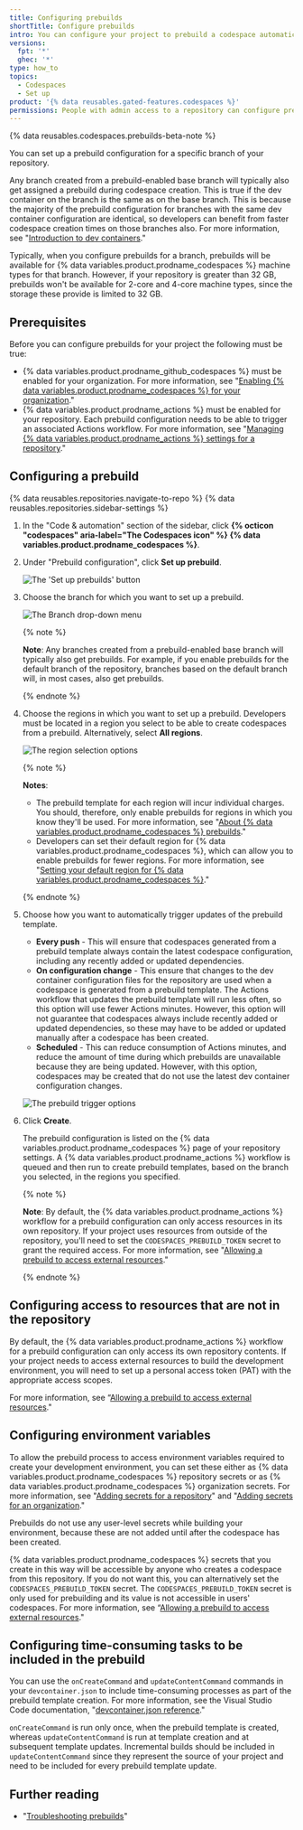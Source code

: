 ```yaml
---
title: Configuring prebuilds
shortTitle: Configure prebuilds
intro: You can configure your project to prebuild a codespace automatically each time you push a change to your repository.
versions:
  fpt: '*'
  ghec: '*'
type: how_to
topics:
  - Codespaces
  - Set up
product: '{% data reusables.gated-features.codespaces %}'
permissions: People with admin access to a repository can configure prebuilds for the repository.
---
```


{% data reusables.codespaces.prebuilds-beta-note %}

You can set up a prebuild configuration for a specific branch of your repository.

Any branch created from a prebuild-enabled base branch will typically also get assigned a prebuild during codespace creation. This is true if the dev container on the branch is the same as on the base branch. This is because the majority of the prebuild configuration for branches with the same dev container configuration are identical, so developers can benefit from faster codespace creation times on those branches also. For more information, see "[Introduction to dev containers](/codespaces/setting-up-your-project-for-codespaces/configuring-codespaces-for-your-project)."

Typically, when you configure prebuilds for a branch, prebuilds will be available for {% data variables.product.prodname_codespaces %} machine types for that branch. However, if your repository is greater than 32 GB, prebuilds won't be available for 2-core and 4-core machine types, since the storage these provide is limited to 32 GB. 

## Prerequisites 

Before you can configure prebuilds for your project the following must be true: 
* {% data variables.product.prodname_github_codespaces %} must be enabled for your organization. For more information, see "[Enabling {% data variables.product.prodname_codespaces %} for your organization](/codespaces/managing-codespaces-for-your-organization/enabling-codespaces-for-your-organization)."
* {% data variables.product.prodname_actions %} must be enabled for your repository. Each prebuild configuration needs to be able to trigger an associated Actions workflow. For more information, see "[Managing {% data variables.product.prodname_actions %} settings for a repository](/repositories/managing-your-repositorys-settings-and-features/enabling-features-for-your-repository/managing-github-actions-settings-for-a-repository)."

## Configuring a prebuild

{% data reusables.repositories.navigate-to-repo %}
{% data reusables.repositories.sidebar-settings %}
1. In the "Code & automation" section of the sidebar, click **{% octicon "codespaces" aria-label="The Codespaces icon" %} {% data variables.product.prodname_codespaces %}**.
1. Under "Prebuild configuration", click **Set up prebuild**.

   ![The 'Set up prebuilds' button](/assets/images/help/codespaces/prebuilds-set-up.png)

1. Choose the branch for which you want to set up a prebuild. 

   ![The Branch drop-down menu](/assets/images/help/codespaces/prebuilds-choose-branch.png)

   {% note %} 

   **Note**: Any branches created from a prebuild-enabled base branch will typically also get prebuilds. For example, if you enable prebuilds for the default branch of the repository, branches based on the default branch will, in most cases, also get prebuilds.

   {% endnote %}

1. Choose the regions in which you want to set up a prebuild. Developers must be located in a region you select to be able to create codespaces from a prebuild. Alternatively, select **All regions**.

   ![The region selection options](/assets/images/help/codespaces/prebuilds-regions.png)

   {% note %}

   **Notes**: 
   * The prebuild template for each region will incur individual charges. You should, therefore, only enable prebuilds for regions in which you know they'll be used. For more information, see "[About {% data variables.product.prodname_codespaces %} prebuilds](/codespaces/prebuilding-your-codespaces/about-codespaces-prebuilds#about-billing-for-codespaces-prebuilds)."
   * Developers can set their default region for {% data variables.product.prodname_codespaces %}, which can allow you to enable prebuilds for fewer regions. For more information, see "[Setting your default region for {% data variables.product.prodname_codespaces %}](/codespaces/customizing-your-codespace/setting-your-default-region-for-codespaces)."

   {% endnote %}

1. Choose how you want to automatically trigger updates of the prebuild template.

   * **Every push** - This will ensure that codespaces generated from a prebuild template always contain the latest codespace configuration, including any recently added or updated dependencies.
   * **On configuration change** - This ensure that changes to the dev container configuration files for the repository are used when a codespace is generated from a prebuild template. The Actions workflow that updates the prebuild template will run less often, so this option will use fewer Actions minutes. However, this option will not guarantee that codespaces always include recently added or updated dependencies, so these may have to be added or updated manually after a codespace has been created.
   * **Scheduled** - This can reduce consumption of Actions minutes, and reduce the amount of time during which prebuilds are unavailable because they are being updated. However, with this option, codespaces may be created that do not use the latest dev container configuration changes.

   ![The prebuild trigger options](/assets/images/help/codespaces/prebuilds-triggers.png)

1. Click **Create**.

   The prebuild configuration is listed on the {% data variables.product.prodname_codespaces %} page of your repository settings. A {% data variables.product.prodname_actions %} workflow is queued and then run to create prebuild templates, based on the branch you selected, in the regions you specified. 

   {% note %}

   **Note**: By default, the {% data variables.product.prodname_actions %} workflow for a prebuild configuration can only access resources in its own repository. If your project uses resources from outside of the repository, you'll need to set the `CODESPACES_PREBUILD_TOKEN` secret to grant the required access. For more information, see "[Allowing a prebuild to access external resources](/codespaces/prebuilding-your-codespaces/managing-prebuilds#allowing-a-prebuild-to-access-external-resources)."
   
   {% endnote %}

## Configuring access to resources that are not in the repository

By default, the {% data variables.product.prodname_actions %} workflow for a prebuild configuration can only access its own repository contents. If your project needs to access external resources to build the development environment, you will need to set up a personal access token (PAT) with the appropriate access scopes.

For more information, see “[Allowing a prebuild to access external resources](/codespaces/prebuilding-your-codespaces/managing-prebuilds#allowing-a-prebuild-to-access-external-resources)."

## Configuring environment variables

To allow the prebuild process to access environment variables required to create your development environment, you can set these either as {% data variables.product.prodname_codespaces %} repository secrets or as {% data variables.product.prodname_codespaces %} organization secrets. For more information, see "[Adding secrets for a repository](/codespaces/managing-codespaces-for-your-organization/managing-encrypted-secrets-for-your-repository-and-organization-for-codespaces#adding-secrets-for-a-repository)" and "[Adding secrets for an organization](/codespaces/managing-codespaces-for-your-organization/managing-encrypted-secrets-for-your-repository-and-organization-for-codespaces#adding-secrets-for-an-organization)."

Prebuilds do not use any user-level secrets while building your environment, because these are not added until after the codespace has been created.

{% data variables.product.prodname_codespaces %} secrets that you create in this way will be accessible by anyone who creates a codespace from this repository. If you do not want this, you can alternatively set the `CODESPACES_PREBUILD_TOKEN` secret. The `CODESPACES_PREBUILD_TOKEN` secret is only used for prebuilding and its value is not accessible in users' codespaces. For more information, see “[Allowing a prebuild to access external resources](/codespaces/prebuilding-your-codespaces/managing-prebuilds#allowing-a-prebuild-to-access-external-resources)."

## Configuring time-consuming tasks to be included in the prebuild

You can use the `onCreateCommand` and `updateContentCommand` commands in your `devcontainer.json` to include time-consuming processes as part of the prebuild template creation. For more information, see the Visual Studio Code documentation, "[devcontainer.json reference](https://code.visualstudio.com/docs/remote/devcontainerjson-reference#_lifecycle-scripts)."

`onCreateCommand` is run only once, when the prebuild template is created, whereas `updateContentCommand` is run at template creation and at subsequent template updates. Incremental builds should be included in `updateContentCommand` since they represent the source of your project and need to be included for every prebuild template update.

## Further reading

- "[Troubleshooting prebuilds](/codespaces/troubleshooting/troubleshooting-prebuilds)"
